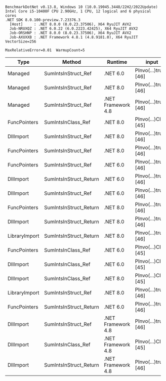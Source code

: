 ```

BenchmarkDotNet v0.13.8, Windows 10 (10.0.19045.3448/22H2/2022Update)
Intel Core i5-10400F CPU 2.90GHz, 1 CPU, 12 logical and 6 physical cores
.NET SDK 8.0.100-preview.7.23376.3
  [Host]     : .NET 8.0.0 (8.0.23.37506), X64 RyuJIT AVX2
  Job-NRUXQZ : .NET 6.0.22 (6.0.2223.42425), X64 RyuJIT AVX2
  Job-ORSHNP : .NET 8.0.0 (8.0.23.37506), X64 RyuJIT AVX2
  Job-AXUXXB : .NET Framework 4.8.1 (4.8.9181.0), X64 RyuJIT VectorSize=256

MaxRelativeError=0.01  WarmupCount=5  

```
| Type          | Method                 | Runtime            | input                | Mean       | Error     | StdDev    | Median     | Min        | Max        | Allocated |
|-------------- |----------------------- |------------------- |--------------------- |-----------:|----------:|----------:|-----------:|-----------:|-----------:|----------:|
| Managed       | SumIntsInStruct_Ref    | .NET 6.0           | PInvo(...)truct [46] |  0.6429 ns | 0.0022 ns | 0.0021 ns |  0.6435 ns |  0.6392 ns |  0.6458 ns |         - |
| Managed       | SumIntsInStruct_Ref    | .NET 8.0           | PInvo(...)truct [46] |  0.6963 ns | 0.0004 ns | 0.0004 ns |  0.6962 ns |  0.6958 ns |  0.6971 ns |         - |
| Managed       | SumIntsInStruct_Ref    | .NET Framework 4.8 | PInvo(...)truct [46] |  1.5791 ns | 0.0018 ns | 0.0017 ns |  1.5792 ns |  1.5739 ns |  1.5812 ns |         - |
| FuncPointers  | SumIntsInClass_Ref     | .NET 8.0           | PInvo(...)Class [45] |  8.5678 ns | 0.0017 ns | 0.0016 ns |  8.5677 ns |  8.5656 ns |  8.5709 ns |         - |
| DllImport     | SumIntsInStruct_Ref    | .NET 8.0           | PInvo(...)truct [46] |  9.5669 ns | 0.0074 ns | 0.0065 ns |  9.5645 ns |  9.5602 ns |  9.5807 ns |         - |
| FuncPointers  | SumIntsInStruct_Ref    | .NET 8.0           | PInvo(...)truct [46] |  9.5683 ns | 0.0024 ns | 0.0020 ns |  9.5676 ns |  9.5656 ns |  9.5718 ns |         - |
| FuncPointers  | SumIntsInStruct_Ref    | .NET 6.0           | PInvo(...)truct [46] |  9.6255 ns | 0.0017 ns | 0.0015 ns |  9.6251 ns |  9.6232 ns |  9.6289 ns |         - |
| DllImport     | SumIntsInStruct_Return | .NET 6.0           | PInvo(...)truct [46] |  9.6307 ns | 0.0032 ns | 0.0025 ns |  9.6299 ns |  9.6275 ns |  9.6364 ns |         - |
| DllImport     | SumIntsInStruct_Ref    | .NET 6.0           | PInvo(...)truct [46] |  9.6977 ns | 0.0031 ns | 0.0027 ns |  9.6968 ns |  9.6945 ns |  9.7035 ns |         - |
| FuncPointers  | SumIntsInStruct_Return | .NET 8.0           | PInvo(...)truct [46] | 10.0410 ns | 0.0035 ns | 0.0030 ns | 10.0404 ns | 10.0368 ns | 10.0479 ns |         - |
| DllImport     | SumIntsInStruct_Return | .NET 8.0           | PInvo(...)truct [46] | 10.5835 ns | 0.0328 ns | 0.0307 ns | 10.5823 ns | 10.5377 ns | 10.6352 ns |         - |
| LibraryImport | SumIntsInStruct_Return | .NET 8.0           | PInvo(...)truct [46] | 10.5859 ns | 0.0288 ns | 0.0269 ns | 10.5926 ns | 10.5347 ns | 10.6407 ns |         - |
| FuncPointers  | SumIntsInClass_Ref     | .NET 6.0           | PInvo(...)Class [45] | 10.8117 ns | 0.0014 ns | 0.0012 ns | 10.8115 ns | 10.8099 ns | 10.8144 ns |         - |
| DllImport     | SumIntsInClass_Ref     | .NET 6.0           | PInvo(...)Class [45] | 10.8181 ns | 0.0078 ns | 0.0073 ns | 10.8163 ns | 10.8111 ns | 10.8348 ns |         - |
| DllImport     | SumIntsInClass_Ref     | .NET 8.0           | PInvo(...)Class [45] | 10.8184 ns | 0.0102 ns | 0.0095 ns | 10.8119 ns | 10.8104 ns | 10.8362 ns |         - |
| LibraryImport | SumIntsInStruct_Ref    | .NET 8.0           | PInvo(...)truct [46] | 11.5357 ns | 0.0387 ns | 0.0362 ns | 11.5112 ns | 11.5067 ns | 11.5973 ns |         - |
| FuncPointers  | SumIntsInStruct_Return | .NET 6.0           | PInvo(...)truct [46] | 13.4379 ns | 0.0014 ns | 0.0013 ns | 13.4376 ns | 13.4358 ns | 13.4401 ns |         - |
| DllImport     | SumIntsInStruct_Ref    | .NET Framework 4.8 | PInvo(...)truct [46] | 15.6266 ns | 0.0355 ns | 0.0315 ns | 15.6200 ns | 15.5838 ns | 15.6902 ns |         - |
| DllImport     | SumIntsInClass_Ref     | .NET Framework 4.8 | PInvo(...)Class [45] | 15.8487 ns | 0.0035 ns | 0.0028 ns | 15.8476 ns | 15.8459 ns | 15.8549 ns |         - |
| DllImport     | SumIntsInStruct_Return | .NET Framework 4.8 | PInvo(...)truct [46] | 22.5400 ns | 0.0040 ns | 0.0036 ns | 22.5384 ns | 22.5357 ns | 22.5457 ns |         - |
